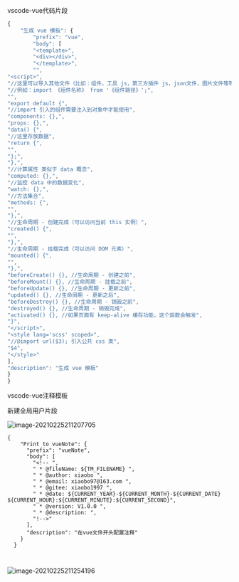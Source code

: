 vscode-vue代码片段



```js
{
	"生成 vue 模板": {
		"prefix": "vue",
		"body": [
		"<template>",
		"<div></div>",
		"</template>",
		"",
"<script>",
"//这里可以导入其他文件（比如：组件，工具 js，第三方插件 js，json文件，图片文件等等）",
"//例如：import 《组件名称》 from '《组件路径》';",
"",
"export default {",
"//import 引入的组件需要注入到对象中才能使用",
"components: {},",
"props: {},",
"data() {",
"//这里存放数据",
"return {",
"",
"};",
"},",
"//计算属性 类似于 data 概念",
"computed: {},",
"//监控 data 中的数据变化",
"watch: {},",
"//方法集合",
"methods: {",
"",
"},",
"//生命周期 - 创建完成（可以访问当前 this 实例）",
"created() {",
"",
"},",
"//生命周期 - 挂载完成（可以访问 DOM 元素）",
"mounted() {",
"",
"},",
"beforeCreate() {}, //生命周期 - 创建之前",
"beforeMount() {}, //生命周期 - 挂载之前",
"beforeUpdate() {}, //生命周期 - 更新之前",
"updated() {}, //生命周期 - 更新之后",
"beforeDestroy() {}, //生命周期 - 销毁之前",
"destroyed() {}, //生命周期 - 销毁完成",
"activated() {}, //如果页面有 keep-alive 缓存功能，这个函数会触发",
"}",
"</script>",
"<style lang='scss' scoped>",
"//@import url($3); 引入公共 css 类",
"$4",
"</style>"
],
"description": "生成 vue 模板"
}
}
```



vscode-vue注释模板

新建全局用户片段

![image-20210225211207705](https://xiaoboblog-bucket.oss-cn-hangzhou.aliyuncs.com/blog/image-20210225211207705.png)

```vue
{
	"Print to vueNote": {
	  "prefix": "vueNote",
	  "body": [
		"<!-- ",
		" * @fileName: ${TM_FILENAME} ",
		" * @author: xiaobo ",
		" * @email: xiaobo97@163.com ",
		" * @gitee: xiaobo1997 ",
		" * @date: ${CURRENT_YEAR}-${CURRENT_MONTH}-${CURRENT_DATE} ${CURRENT_HOUR}:${CURRENT_MINUTE}:${CURRENT_SECOND}",
		" * @version: V1.0.0 ",
		" * @description: ",
		"!-->"
	  ],
	  "description": "在vue文件开头配置注释"
	}
  }
  
  
```

![image-20210225211254196](https://xiaoboblog-bucket.oss-cn-hangzhou.aliyuncs.com/blog/image-20210225211254196.png)